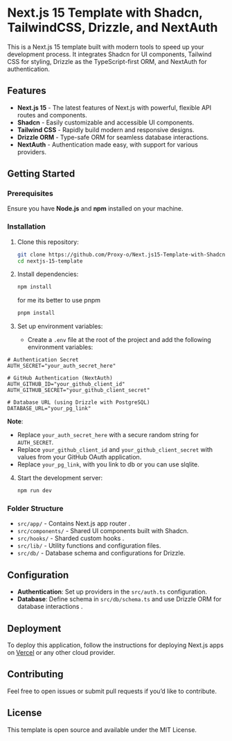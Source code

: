 

# Next.js 15 Template with Shadcn, TailwindCSS, Drizzle, and NextAuth

This is a Next.js 15 template built with modern tools to speed up your development process. It integrates Shadcn for UI components, Tailwind CSS for styling, Drizzle as the TypeScript-first ORM, and NextAuth for authentication.

## Features

- **Next.js 15** - The latest features of Next.js with powerful, flexible API routes and components.
- **Shadcn** - Easily customizable and accessible UI components.
- **Tailwind CSS** - Rapidly build modern and responsive designs.
- **Drizzle ORM** - Type-safe ORM for seamless database interactions.
- **NextAuth** - Authentication made easy, with support for various providers.

## Getting Started

### Prerequisites

Ensure you have **Node.js** and **npm**  installed on your machine.

### Installation

1. Clone this repository:
   ```bash
   git clone https://github.com/Proxy-o/Next.js15-Template-with-Shadcn-TailwindCSS-Drizzle-NextAuth
   cd nextjs-15-template
   ```

2. Install dependencies:
   ```bash
   npm install
   ```
   for me its better to use pnpm 
   ```bash
   pnpm install
   ```

3. Set up environment variables:
   - Create a `.env` file at the root of the project and add the following environment variables:
```plaintext
# Authentication Secret
AUTH_SECRET="your_auth_secret_here"

# GitHub Authentication (NextAuth)
AUTH_GITHUB_ID="your_github_client_id"
AUTH_GITHUB_SECRET="your_github_client_secret"

# Database URL (using Drizzle with PostgreSQL)
DATABASE_URL="your_pg_link"
```

**Note**:
- Replace `your_auth_secret_here` with a secure random string for `AUTH_SECRET`.
- Replace `your_github_client_id` and `your_github_client_secret` with values from your GitHub OAuth application.
- Replace `your_pg_link`, with you link to db or you can use slqlite. 



4. Start the development server:
   ```bash
   npm run dev
   ```

### Folder Structure

- `src/app/` - Contains Next.js app router .
- `src/components/` - Shared UI components built with Shadcn.
- `src/hooks/` - Sharded custom hooks .
- `src/lib/` - Utility functions and configuration files.
- `src/db/` - Database schema and configurations for Drizzle.

## Configuration

- **Authentication**: Set up providers in the `src/auth.ts` configuration.
- **Database**: Define schema in `src/db/schema.ts` and use Drizzle ORM for database interactions .

## Deployment

To deploy this application, follow the instructions for deploying Next.js apps on [Vercel](https://vercel.com/) or any other cloud provider.

## Contributing

Feel free to open issues or submit pull requests if you’d like to contribute.

## License

This template is open source and available under the MIT License.
```
